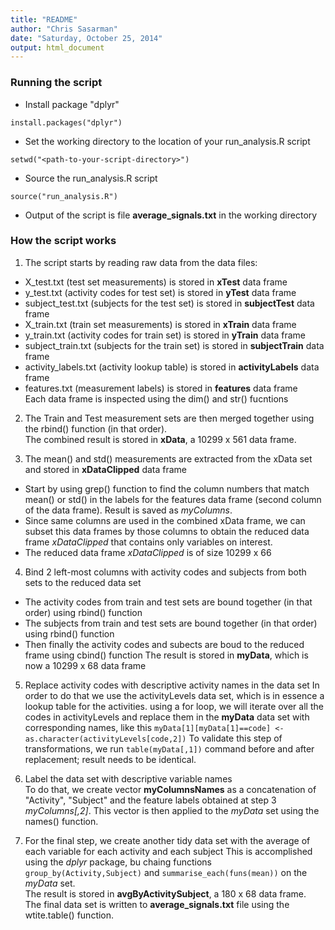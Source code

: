 ```yaml
---
title: "README"
author: "Chris Sasarman"
date: "Saturday, October 25, 2014"
output: html_document
---
```




### Running the script
* Install package "dplyr"
```
install.packages("dplyr")
```
* Set the working directory to the location of your run_analysis.R script
```
setwd("<path-to-your-script-directory>")
```
* Source the run_analysis.R script
```
source("run_analysis.R")
```
* Output of the script is file **average_signals.txt** in the working directory



### How the script works
1. The script starts by reading raw data from the data files:
* X_test.txt (test set measurements) is stored in **xTest** data frame
*  y_test.txt (activity codes for test set) is stored in **yTest** data frame
* subject_test.txt (subjects for the test set) is stored in **subjectTest** data frame
* X_train.txt (train set measurements) is stored in **xTrain** data frame
* y_train.txt (activity codes for train set) is stored in **yTrain** data frame
* subject_train.txt (subjects for the train set) is stored in **subjectTrain** data frame
* activity_labels.txt (activity lookup table) is stored in **activityLabels** data frame
* features.txt (measurement labels) is stored in **features** data frame  
Each data frame is inspected using the dim() and str() fucntions

2. The Train and Test measurement sets are then merged together using the rbind() function (in that order).  
The combined result is stored in **xData**, a 10299 x 561 data frame.

3. The mean() and std() measurements are extracted from the xData set and stored in **xDataClipped** data frame
* Start by using grep() function to find the column numbers that match mean() or std() in the labels for the features data frame (second column of the data frame). Result is saved as *myColumns*.
* Since same columns are used in the combined xData frame, we can subset this data frames by those columns to obtain the reduced data frame *xDataClipped* that contains only variables on interest.
* The reduced data frame *xDataClipped* is of size 10299 x 66

4. Bind 2 left-most columns with activity codes and subjects from both sets to the reduced data set
* The activity codes from train and test sets are bound together (in that order) using rbind() function
* The subjects from train and test sets are bound together (in that order) using rbind() function
* Then finally the activity codes and subects are boud to the reduced frame using cbind() function
The result is stored in **myData**, which is now a 10299 x 68 data frame

5. Replace activity codes with descriptive activity names in the data set
In order to do that we use the activityLevels data set, which is in essence a lookup table for the activities.  using a for loop, we will iterate over all the codes in activityLevels and replace them in the **myData** data set with corresponding names, like this ```myData[1][myData[1]==code] <- as.character(activityLevels[code,2])```
To validate this step of transformations, we run ```table(myData[,1])``` command before and after replacement; result needs to be identical.

6. Label the data set with descriptive variable names  
To do that, we create vector **myColumnsNames** as a concatenation of "Activity", "Subject" and the feature labels obtained at step 3 *myColumns[,2]*.  This vector is then applied to the *myData* set using the names() function.

7. For the final step, we create another tidy data set with the average of each variable for each activity and each subject
This is accomplished using the *dplyr* package, bu chaing functions ```group_by(Activity,Subject)``` and ```summarise_each(funs(mean))``` on the *myData* set.  
The result is stored in **avgByActivitySubject**, a 180 x 68 data frame.  
The final data set is written to **average_signals.txt** file using the wtite.table() function.  
